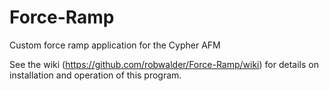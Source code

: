 # Force-Ramp
Custom force ramp application for the Cypher AFM

See the wiki (https://github.com/robwalder/Force-Ramp/wiki) for details on installation and operation of this program.
